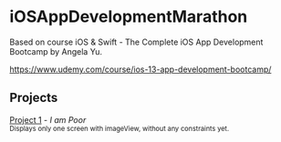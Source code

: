# iOSAppDevelopmentMarathon
Based on course iOS &amp; Swift - The Complete iOS App Development Bootcamp by Angela Yu.

https://www.udemy.com/course/ios-13-app-development-bootcamp/

Projects
---
[Project 1](https://github.com/Bruzya/iOSAppDevelopmentMarathon/tree/develop/P01-IAmPoor) - *I am Poor*  
<sub>Displays only one screen with imageView, without any constraints yet.</sub>

